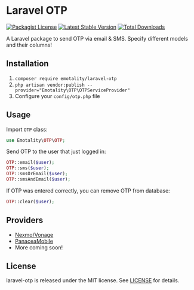 # Laravel OTP

[![Packagist License](https://poser.pugx.org/emotality/laravel-otp/license.png)](http://choosealicense.com/licenses/mit/)
[![Latest Stable Version](https://poser.pugx.org/emotality/laravel-otp/version.png)](https://packagist.org/packages/emotality/laravel-otp)
[![Total Downloads](https://poser.pugx.org/emotality/laravel-otp/d/total.png)](https://packagist.org/packages/emotality/laravel-otp)

A Laravel package to send OTP via email & SMS. Specify different models and their columns!

## Installation

1. `composer require emotality/laravel-otp`
2. `php artisan vendor:publish --provider="Emotality\OTP\OTPServiceProvider"`
3. Configure your `config/otp.php` file

## Usage

Import `OTP` class:

```php
use Emotality\OTP\OTP;
```

Send OTP to the user that just logged in:

```php
OTP::email($user);
OTP::sms($user);
OTP::smsOrEmail($user);
OTP::smsAndEmail($user);
```

If OTP was entered correctly, you can remove OTP from database:

```php
OTP::clear($user);
```

## Providers

- [Nexmo/Vonage](https://www.vonage.com)
- [PanaceaMobile](https://www.panaceamobile.com)
- More coming soon!

## License

laravel-otp is released under the MIT license. See [LICENSE](https://github.com/emotality/laravel-otp/blob/master/LICENSE) for details.

